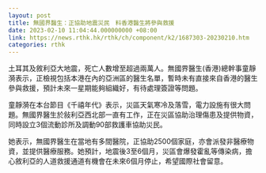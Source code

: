 ```yaml
---
layout: post
title: 無國界醫生：正協助地震災民　料香港醫生將參與救援
date: 2023-02-10 11:04:44.000000000 +08:00
link: https://news.rthk.hk/rthk/ch/component/k2/1687303-20230210.htm
categories: rthk
---
```


土耳其及敘利亞大地震，死亡人數增至超過兩萬人。無國界醫生(香港)總幹事童靜漪表示，正檢視包括本港在內的亞洲區的醫生名單，暫時未有直接來自香港的醫生參與救援，預計未來一星期能夠組織好，有待處理簽證等問題。

童靜漪在本台節目《千禧年代》表示，災區天氣寒冷及落雪，電力設施有很大問題。無國界醫生於敍利亞西北部一直有工作，正在災區協助治理傷患及提供物資，同時設立3個流動診所及調動90部救護車協助災民。

她表示，無國界醫生在當地有多間醫院，正協助2500個家庭，亦會派發非醫療物資，並提供醫療服務。她預計，地震後3至6個月，災區會爆發霍亂等傳染病，擔心敘利亞的人道救援通道有機會在未來6個月停止，希望國際社會留意。
